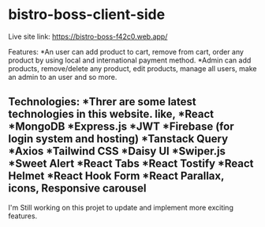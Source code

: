 # bistro-boss-client-side
Live site link: https://bistro-boss-f42c0.web.app/

Features: 
*An user can add product to cart, remove from cart, order any product by using local and international payment method.
*Admin can add products, remove/delete any product, edit products, manage all users, make an admin to an user and so more.

Technologies:
*Threr are some latest technologies in this website. like,
*React
*MongoDB
*Express.js
*JWT
*Firebase (for login system and hosting)
*Tanstack Query
*Axios
*Tailwind CSS
*Daisy UI
*Swiper.js
*Sweet Alert
*React Tabs
*React Tostify
*React Helmet
*React Hook Form
*React Parallax, icons, Responsive carousel
-----------------------------------------
I'm Still working on this projet to update and implement more exciting features.
